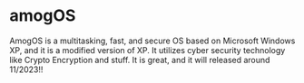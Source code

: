 # amogOS
AmogOS is a multitasking, fast, and secure OS based on Microsoft Windows XP, and it is a modified version of XP. It utilizes cyber security technology like Crypto Encryption and stuff. It is great, and it will released around 11/2023!!
